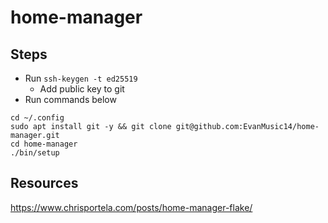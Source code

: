 # home-manager

## Steps
- Run `ssh-keygen -t ed25519`
  - Add public key to git
- Run commands below
```
cd ~/.config
sudo apt install git -y && git clone git@github.com:EvanMusic14/home-manager.git
cd home-manager
./bin/setup
```

## Resources
https://www.chrisportela.com/posts/home-manager-flake/
